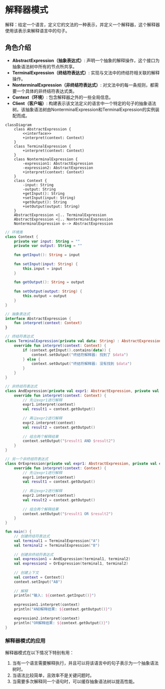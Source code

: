 # 解释器模式

解释：给定一个语言，定义它的文法的一种表示，并定义一个解释器，这个解释器使用该表示来解释语言中的句子。

## 角色介绍
- **AbstractExpression（抽象表达式）**: 声明一个抽象的解释操作，这个接口为抽象语法树中所有的节点所共享。
- **TerminalExpression（终结符表达式）**: 实现与文法中的终结符相关联的解释操作。
- **NonterminalExpression（非终结符表达式）**: 对文法中的每一条规则，都需要一个具体的非终结符表达式类。
- **Context（环境）**: 包含解释器之外的一些全局信息。
- **Client（客户端）**: 构建表示该文法定义的语言中一个特定的句子的抽象语法树。该抽象语法树由NonterminalExpression和TerminalExpression的实例装配而成。

```mermaid
classDiagram
    class AbstractExpression {
        <<interface>>
        +interpret(context: Context)
    }
    class TerminalExpression {
        +interpret(context: Context)
    }
    class NonterminalExpression {
        -expression1: AbstractExpression
        -expression2: AbstractExpression
        +interpret(context: Context)
    }
    class Context {
        -input: String
        -output: String
        +getInput(): String
        +setInput(input: String)
        +getOutput(): String
        +setOutput(output: String)
    }
    AbstractExpression <|.. TerminalExpression
    AbstractExpression <|.. NonterminalExpression
    NonterminalExpression o--> AbstractExpression
```

```kotlin
// 环境类
class Context {
    private var input: String = ""
    private var output: String = ""
    
    fun getInput(): String = input
    
    fun setInput(input: String) {
        this.input = input
    }
    
    fun getOutput(): String = output
    
    fun setOutput(output: String) {
        this.output = output
    }
}

// 抽象表达式
interface AbstractExpression {
    fun interpret(context: Context)
}

// 终结符表达式
class TerminalExpression(private val data: String) : AbstractExpression {
    override fun interpret(context: Context) {
        if (context.getInput().contains(data)) {
            context.setOutput("终结符解释器: 找到了 $data")
        } else {
            context.setOutput("终结符解释器: 没有找到 $data")
        }
    }
}

// 非终结符表达式
class AndExpression(private val expr1: AbstractExpression, private val expr2: AbstractExpression) : AbstractExpression {
    override fun interpret(context: Context) {
        // 先让expr1进行解释
        expr1.interpret(context)
        val result1 = context.getOutput()
        
        // 再让expr2进行解释
        expr2.interpret(context)
        val result2 = context.getOutput()
        
        // 组合两个解释结果
        context.setOutput("$result1 AND $result2")
    }
}

// 另一个非终结符表达式
class OrExpression(private val expr1: AbstractExpression, private val expr2: AbstractExpression) : AbstractExpression {
    override fun interpret(context: Context) {
        // 先让expr1进行解释
        expr1.interpret(context)
        val result1 = context.getOutput()
        
        // 再让expr2进行解释
        expr2.interpret(context)
        val result2 = context.getOutput()
        
        // 组合两个解释结果
        context.setOutput("$result1 OR $result2")
    }
}

fun main() {
    // 创建终结符表达式
    val terminal1 = TerminalExpression("A")
    val terminal2 = TerminalExpression("B")
    
    // 创建非终结符表达式
    val expression1 = AndExpression(terminal1, terminal2)
    val expression2 = OrExpression(terminal1, terminal2)
    
    // 创建上下文
    val context = Context()
    context.setInput("AB")
    
    // 解释
    println("输入: ${context.getInput()}")
    
    expression1.interpret(context)
    println("AND解释结果: ${context.getOutput()}")
    
    expression2.interpret(context)
    println("OR解释结果: ${context.getOutput()}")
}
```

### 解释器模式的应用

解释器模式在以下情况下特别有用：

1. 当有一个语言需要解释执行，并且可以将该语言中的句子表示为一个抽象语法树时。
2. 当语法比较简单，且效率不是关键问题时。
3. 当需要多次解释同一个语句时，可以缓存抽象语法树以提高性能。